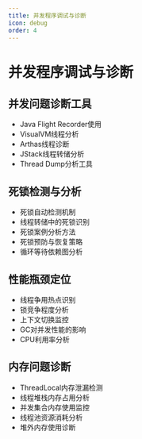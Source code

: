 ```yaml
---
title: 并发程序调试与诊断
icon: debug
order: 4
---
```


# 并发程序调试与诊断

## 并发问题诊断工具

- Java Flight Recorder使用
- VisualVM线程分析
- Arthas线程诊断
- JStack线程转储分析
- Thread Dump分析工具

## 死锁检测与分析

- 死锁自动检测机制
- 线程转储中的死锁识别
- 死锁案例分析方法
- 死锁预防与恢复策略
- 循环等待依赖图分析

## 性能瓶颈定位

- 线程争用热点识别
- 锁竞争程度分析
- 上下文切换监控
- GC对并发性能的影响
- CPU利用率分析

## 内存问题诊断

- ThreadLocal内存泄漏检测
- 线程堆栈内存占用分析
- 并发集合内存使用监控
- 线程池资源消耗分析
- 堆外内存使用诊断
